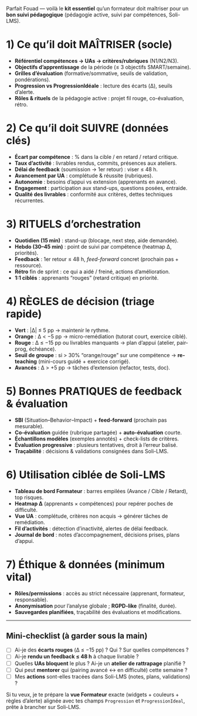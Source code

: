 Parfait Fouad — voilà le **kit essentiel** qu’un formateur doit maîtriser pour un **bon suivi pédagogique** (pédagogie active, suivi par compétences, Soli-LMS).

# 1) Ce qu’il doit MAÎTRISER (socle)

* **Référentiel compétences → UAs → critères/rubriques** (N1/N2/N3).
* **Objectifs d’apprentissage** de la période (≤ 3 objectifs SMART/semaine).
* **Grilles d’évaluation** (formative/sommative, seuils de validation, pondérations).
* **Progression vs ProgressionIdéale** : lecture des écarts (Δ), seuils d’alerte.
* **Rôles & rituels** de la pédagogie active : projet fil rouge, co-évaluation, rétro.

# 2) Ce qu’il doit SUIVRE (données clés)

* **Écart par compétence** : % dans la cible / en retard / retard critique.
* **Taux d’activité** : livrables rendus, commits, présences aux ateliers.
* **Délai de feedback** (soumission → 1er retour) : viser ≤ 48 h.
* **Avancement par UA** : complétude & réussite (rubriques).
* **Autonomie** : besoins d’appui vs extension (apprenants en avance).
* **Engagement** : participation aux stand-ups, questions posées, entraide.
* **Qualité des livrables** : conformité aux critères, dettes techniques récurrentes.

# 3) RITUELS d’orchestration

* **Quotidien (15 min)** : stand-up (blocage, next step, aide demandée).
* **Hebdo (30–45 min)** : point de suivi par compétence (heatmap Δ, priorités).
* **Feedback** : 1er retour ≤ 48 h, *feed-forward* concret (prochain pas + ressource).
* **Rétro** fin de sprint : ce qui a aidé / freiné, actions d’amélioration.
* **1:1 ciblés** : apprenants “rouges” (retard critique) en priorité.

# 4) RÈGLES de décision (triage rapide)

* **Vert** : |Δ| ≤ 5 pp → maintenir le rythme.
* **Orange** : Δ < −5 pp → micro-remédiation (tutorat court, exercice ciblé).
* **Rouge** : Δ ≤ −15 pp ou livrables manquants → plan d’appui (atelier, pair-prog, échéance).
* **Seuil de groupe** : si > 30% “orange/rouge” sur une compétence → **re-teaching** (mini-cours guidé + exercice corrigé).
* **Avancés** : Δ > +5 pp → tâches d’extension (refactor, tests, doc).

# 5) Bonnes PRATIQUES de feedback & évaluation

* **SBI** (Situation–Behavior–Impact) + **feed-forward** (prochain pas mesurable).
* **Co-évaluation** guidée (rubrique partagée) + **auto-évaluation** courte.
* **Échantillons modèles** (exemples annotés) + check-lists de critères.
* **Évaluation progressive** : plusieurs tentatives, droit à l’erreur balisé.
* **Traçabilité** : décisions & validations consignées dans Soli-LMS.

# 6) Utilisation ciblée de **Soli-LMS**

* **Tableau de bord Formateur** : barres empilées (Avance / Cible / Retard), top risques.
* **Heatmap Δ** (apprenants × compétences) pour repérer poches de difficulté.
* **Vue UA** : complétude, critères non acquis → générer tâches de remédiation.
* **Fil d’activités** : détection d’inactivité, alertes de délai feedback.
* **Journal de bord** : notes d’accompagnement, décisions prises, plans d’appui.

# 7) Éthique & données (minimum vital)

* **Rôles/permissions** : accès au strict nécessaire (apprenant, formateur, responsable).
* **Anonymisation** pour l’analyse globale ; **RGPD-like** (finalité, durée).
* **Sauvegardes planifiées**, traçabilité des évaluations et modifications.

---

## Mini-checklist (à garder sous la main)

* [ ] Ai-je des **écarts rouges** (Δ ≤ −15 pp) ? Qui ? Sur quelles compétences ?
* [ ] Ai-je **rendu un feedback ≤ 48 h** à chaque livrable ?
* [ ] Quelles **UAs bloquent** le plus ? Ai-je un **atelier de rattrapage** planifié ?
* [ ] Qui peut **mentorer** qui (pairing avancé ↔ en difficulté) cette semaine ?
* [ ] Mes **actions** sont-elles tracées dans Soli-LMS (notes, plans, validations) ?

Si tu veux, je te prépare la **vue Formateur** exacte (widgets + couleurs + règles d’alerte) alignée avec tes champs `Progression` et `ProgressionIdeal`, prête à brancher sur Soli-LMS.
